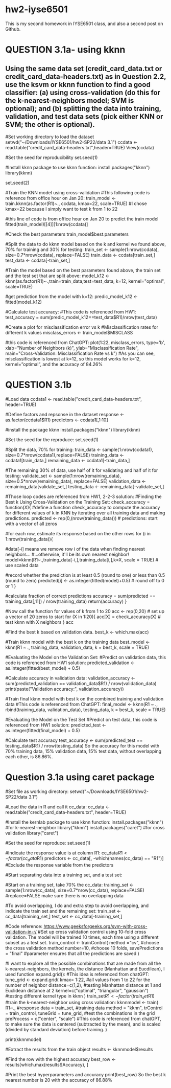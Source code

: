 # hw2-iyse6501
This is my second homework in IYSE6501 class, and also a second post on Github.

# QUESTION 3.1a- using kknn
## Using the same data set (credit_card_data.txt or credit_card_data-headers.txt) as in Question 2.2, use the ksvm or kknn function to find a good classifier: (a)	using cross-validation (do this for the k-nearest-neighbors model; SVM is optional); and (b)	splitting the data into training, validation, and test data sets (pick either KNN or SVM; the other is optional).


#Set working directory to load the dataset
setwd("~/Downloads/IYSE6501/hw2-SP22/data 3.1")
ccdata <- read.table("credit_card_data-headers.txt",header=TRUE)
View(ccdata)

#Set the seed for reproducibility
set.seed(1)

#Install kknn package to use kknn function:
install.packages("kknn")
library(kknn)

set.seed(2)

#Train the KNN model using cross-validation
#This following code is reference from office hour on Jan 20:
train_model <- train.kknn(as.factor(R1)~., ccdata, kmax=22, scale=TRUE) #I chose kmax=22 because I simply want to test k from 1 to 22

#this line of code is from office hour on Jan 20 to predict the train model
fitted(train_model)[[4]][1:nrow(ccdata)]

#Check the best parameters
train_model$best.parameters

#Split the data to do kknn model based on the k and kernel we found above, 70% for training and 30% for testing:
train_set <- sample(1:nrow(ccdata), size=0.7*nrow(ccdata), replace=FALSE)
train_data <- ccdata[train_set,]
test_data <- ccdata[-train_set,]

#Train the model based on the best parameters found above, the train set and the test set that are split above:
model_k12 <- kknn(as.factor(R1)~.,train=train_data,test=test_data, k=12, kernel="optimal", scale=TRUE)

#get prediction from the model with k=12:
predic_model_k12 <- fitted(model_k12)

#Calculate test accuracy:
#This code is referenced from HW1:
test_accuracy = sum(predic_model_k12==test_data$R1)/nrow(test_data)

#Create a plot for misclassification error vs k
#Misclassification rates for different k values
misclass_errors <- train_model$MISCLASS

#this code is referenced from ChatGPT:
plot(1:22, misclass_errors, type='b', xlab="Number of Neighbors (k)", ylab="Misclassification Rate",
main="Cross-Validation: Misclassification Rate vs k")
#As you can see, misclassification is lowest at k=12, so this model works for k=12, kernel=”optimal”, and the accuracy of 84.26%

# QUESTION 3.1b

#Load data
ccdata1 <- read.table("credit_card_data-headers.txt", header=TRUE)

#Define factors and repsonse in the dataset
response <- as.factor(ccdata1$R1)
predictors <- ccdata1[,1:10]

#install the package kknn
install.packages("kknn")
library(kknn)

#Set the seed for the reproduce:
set.seed(1)

#Split the data, 70% for training:
train_data <- sample(1:nrow(ccdata1), size=0.7*nrow(ccdata1),replace=FALSE)
training_data <- ccdata1[train_data,]
remaining_data <- ccdata1[-train_data,]

#The remaining 30% of data, use half of it for validating and half of it for testing:
validate_set <- sample(1:nrow(remaining_data), size=0.5*nrow(remaining_data), replace=FALSE)
validation_data <- remaining_data[validate_set,]
testing_data <- remaining_data[-validate_set,]

#Those loop codes are referenced from HW1, 2-2-3 solution:
#Finding the Best k Using Cross-Validation on the Training Set:
check_accuracy = function(X){ #define a function check_accuracy to compute the accuracy for different values of k in KNN by iterating over all training data and making predictions.
predicted <- rep(0,(nrow(training_data))) # predictions: start with a vector of all zeros

#for each row, estimate its response based on the other rows
for (i in 1:nrow(training_data)){

#data[-i] means we remove row i of the data when finding nearest neighbors...
#...otherwise, it'll be its own nearest neighbor!
model=kknn(R1~.,training_data[-i,],training_data[i,],k=X, scale = TRUE) # use scaled data

#record whether the prediction is at least 0.5 (round to one) or less than 0.5 (round to zero)
predicted[i] <- as.integer(fitted(model)+0.5) # round off to 0 or 1
}

#calculate fraction of correct predictions
accuracy = sum(predicted == training_data[,11]) / nrow(training_data)
return(accuracy)
}

#Now call the function for values of k from 1 to 20
acc <- rep(0,20) # set up a vector of 20 zeros to start
for (X in 1:20){
acc[X] = check_accuracy(X) # test kknn with X neighbors
}
acc

#Find the best k based on validation data.
best_k <- which.max(acc)

#Train kknn model with the best k on the training data
best_model <- kknn(R1 ~ ., training_data, validation_data, k = best_k, scale = TRUE)

#Evaluating the Model on the Validation Set:
#Predict on validation data, this code is referenced from HW1 solution:
predicted_validation <- as.integer(fitted(best_model) + 0.5)

#Calculate accuracy in validation data:
validation_accuracy <- sum(predicted_validation == validation_data$R1) / nrow(validation_data)
print(paste("Validation accuracy:", validation_accuracy))

#Train final kknn model with best k on the combined training and validation data
#This code is referenced from ChatGPT:
final_model <- kknn(R1 ~ ., rbind(training_data, validation_data), testing_data, k = best_k, scale = TRUE)

#Evaluating the Model on the Test Set
#Predict on test data, this code is referenced from HW1 solution:
predicted_test <- as.integer(fitted(final_model) + 0.5)

#Calculate test accuracy
test_accuracy <- sum(predicted_test == testing_data$R1) / nrow(testing_data)
So the accuracy for this model with 70% training data, 15% validation data, 15% test data, without overlapping each other, is 86.86%.

# Question 3.1a using caret package

#Set file as working directory:
setwd("~/Downloads/IYSE6501/hw2-SP22/data 3.1")

#Load the data in R and call it cc_data:
cc_data <- read.table("credit_card_data-headers.txt", header=TRUE)

#Install the kernlab package to use kknn function:
install.packages("kknn") #for k-nearest-neighbor
library("kknn")
install.packages("caret") #for cross validation
library("caret")

#Set the seed for reproduce:
set.seed(1)

#Indicate the response value is at column R1:
cc_data$R1 <- factor(cc_data$R1)
predictors <- cc_data[, -which(names(cc_data) == "R1")] #Exclude the response variable from the predictors

#Start separating data into a training set, and a test set:

#Start on a training set, take 70% the cc_data:
training_set <- sample(1:nrow(cc_data), size=0.7*nrow(cc_data), replace=FALSE) #replace=FALSE make sure there is no overlapping data

#To avoid overlapping, I do and extra step to avoid overlapping, and indicate the train set and the remaining set:
train_set <- cc_data[training_set,]
test_set <- cc_data[-training_set,]

#Code reference: https://www.geeksforgeeks.org/svm-with-cross-validation-in-r/
#Set up cross validation control using 10-fold cross validation. The model will be trained 10 times, each time using a different subset as a test set.
train_control <- trainControl(
method ="cv", #choose the cross validation method
number=10, #choose 10 folds,
savePredictions = "final" #parameter ensures that all the predictions are saved
)

#I want to explore all the possible combinations that are made from all the k-nearest-neighbors, the kernels, the distance (Manhattan and Eucdilean), I used function expand.grid():
#This idea is referenced from chatGPT:
tune_grid <- expand.grid(
kmax= 1:22, #all values from 1 to 22 for the number of neighbor
distance=c(1,2), #testing Manhattan distance at 1 and Euclidean distance at 2
kernel=c("optimal", "triangular", "gaussian") #testing different kernel type in kknn
)
train_set$R1 <- factor(train_set$R1)
#train the k-nearest-neighbor using cross validation:
kknnmodel <- train(
R1~., #response
data = train_set, #training data
method = "kknn",
trControl = train_control,
tuneGrid = tune_grid, #test the combinations in the grid
preProcess = c("center", "scale") #This code is referenced from chatGPT, to make sure the data is centered (subtracted by the mean), and is scaled (divided by standard deviation) before training.
)


print(kknnmodel)

#Extract the results from the train object
results <- kknnmodel$results

#Find the row with the highest accuracy
best_row <- results[which.max(results$Accuracy), ]

#Print the best hyperparameters and accuracy
print(best_row)
So the best k nearest number is 20 with the accuracy of 86.88%
